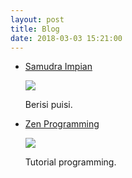 ```yaml
---
layout: post
title: Blog
date: 2018-03-03 15:21:00
---
```


- [Samudra Impian](http://samudraimpian76.blogspot.com)

	![](https://s25.postimg.org/vj0wybaf3/Screenshot_from_2018-03-03_16_09_42.png)

	Berisi puisi.

- [Zen Programming](/programming)

	![](https://s25.postimg.org/vj0wyb2pb/Screenshot_from_2018-03-03_16_08_25.png)

	Tutorial programming.